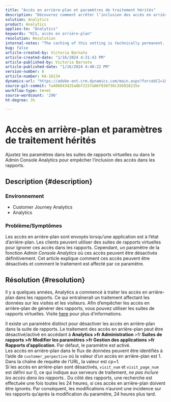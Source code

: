 ```yaml
---
title: "Accès en arrière-plan et paramètres de traitement hérités"
description: "Découvrez comment arrêter l’inclusion des accès en arrière-plan dans les rapports Analytics."
solution: Analytics
product: Analytics
applies-to: "Analytics"
keywords: "KCS, accès en arrière-plan"
resolution: Resolution
internal-notes: "The caching of this setting is technically permanent. However, since we restart those services daily, we are practically manually busting that cache once very 24 hours. The setting caching behavior isn't really documented and is more just of an implementation detail. Therefore, be careful when sharing the information with customers."
bug: false
article-created-by: Victoria Barnato
article-created-date: "1/16/2024 4:31:43 PM"
article-published-by: Victoria Barnato
article-published-date: "1/16/2024 4:48:22 PM"
version-number: 6
article-number: KA-16134
dynamics-url: "https://adobe-ent.crm.dynamics.com/main.aspx?forceUCI=1&pagetype=entityrecord&etn=knowledgearticle&id=27b5b9b5-8cb4-ee11-a569-6045bd006704"
source-git-commit: fa406643425a0bf215fa06f930730c356928235e
workflow-type: tm+mt
source-wordcount: '290'
ht-degree: 3%

---
```


# Accès en arrière-plan et paramètres de traitement hérités


Ajustez les paramètres dans les suites de rapports virtuelles ou dans le Admin Console Analytics pour empêcher l’inclusion des accès dans les rapports.

## Description {#description}


### <b>Environnement</b>

- Customer Journey Analytics
- Analytics




### <b>Problème/Symptômes</b>

Les accès en arrière-plan sont envoyés lorsqu’une application est à l’état d’arrière-plan. Les clients peuvent utiliser des suites de rapports virtuelles pour ignorer ces accès dans les rapports. Cependant, un paramètre de la fonction *Admin Console Analytics* où ces accès peuvent être désactivés définitivement. Cet article explique comment ces accès peuvent être désactivés et comment le traitement est affecté par ce paramètre.


## Résolution {#resolution}


Il y a quelques années, Analytics a commencé à traiter les accès en arrière-plan dans les rapports. Ce qui entraînerait un traitement affectant les données sur les visites et les visiteurs. Afin d’empêcher les accès en arrière-plan de générer des rapports, vous pouvez utiliser les suites de rapports virtuelles. Visite [here](https://experienceleague.adobe.com/docs/analytics/components/virtual-report-suites/vrs-components.html?lang=fr) pour plus d’informations.

Il existe un paramètre distinct pour désactiver les accès en arrière-plan dans la suite de rapports. Le traitement des accès en arrière-plan peut être désactivé/activé en accédant à <b>Analytics </b><b>>fr</b><b> Administration </b>>fr<b> Suites de rapports </b><b>>fr</b><b> Modifier les paramètres </b><b>>fr</b><b> Gestion des applications </b><b>>fr</b><b> Rapports d’application</b>. Par défaut, le paramètre est activé.
<br>Les accès en arrière-plan dans le flux de données peuvent être identifiés à l’aide de `customer_perpective` où la valeur d’un accès en arrière-plan est 1. Dans la chaîne de requête de l’URL, la valeur est cp=1.<br>
Si les accès en arrière-plan sont désactivés, `visit_num` et `visit_page_num` est défini sur 0, ce qui indique aux serveurs de traitement, *ne pas inclure les accès dans les rapports.*. Du côté des rapports, une recherche est effectuée une fois toutes les 24 heures, si ces accès en arrière-plan doivent être ignorés. Par conséquent, les modifications n’auront une incidence sur les rapports qu’après la modification du paramètre, 24 heures plus tard.


